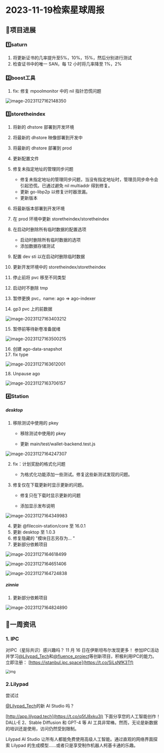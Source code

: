 # 2023-11-19检索星球周报


## 🚀项目进展

### 1️⃣saturn

1. 将更新证书的几率提升至5%，10%，15%，然后分别进行测试
1. 检查证书中的唯一 SAN，每 12 小时将几率降至 1%，2%

###  2️⃣boost工具

1. fix: 修复 mpoolmonitor 中的 nil 指针恐慌问题

![image-20231127162148350](img/11-19-1-2023.png)

###  3️⃣storetheindex

1. 将新的 dhstore 部署到开发环境
1. 将最新的 dhstore 映像部署到开发中
1. 将最新的 dhstore 部署到 prod
1. 更新配置文件
1. 修复未指定地址的管理同步问题
   * 修复未指定地址的管理同步问题，当没有指定地址时，管理员同步命令会引起恐慌。已通过避免 nil multiaddr 得到修复。

   - 更新 go-libp2p 以修复计时器泄漏。
   - 更新版本
1. 将最新版本部署到开发环境
1. 在 prod 环境中更新 storetheindex/storetheindex
1. 在启动时删除所有临时数据的配置选项
   * 启动时删除所有临时数据的选项
   * 添加数据存储测试
1. 配置 dev sti 以在启动时删除临时数据
1. 更新开发环境中的 storetheindex/storetheindex
1. 停止前将 pvc 移至不同类型
1. 启动时不删除 tmp
1. 暂停更换 pvc，name: ago => ago-indexer
1. gp3 pvc 上的前数据

![image-20231127163403212](img/11-19-2-2023.png)

15. 暂停前等待新卷准备就绪

![image-20231127163500215](img/11-19-3-2023.png)

16. 创建 ago-data-snapshot
17. fix type

![image-20231127163612001](img/11-19-4-2023.png)

18. Unpause ago

![image-20231127163706157](img/11-19-5-2023.png)



### 4️⃣Station

##### desktop

1. 移除测试中使用的 pkey
   * 移除测试中使用的 pkey

   * 更新 main/test/wallet-backend.test.js


![image-20231127164247307](img/11-19-6-2023.png)

2. fix：计划奖励的格式化问题
   + 为格式化功能添加一些测试。修复这些新测试发现的问题。

3. 修复仅在下载更新时显示更新的问题。

   * 修复只在下载时显示更新的问题


   * 添加显示发布说明

![image-20231127164349983](img/11-19-7-2023.png)

4. 更新 @filecoin-station/core 至 16.0.1
5. 更新 desktop 至 1.0.3
6. 修复隐藏的 "模块日志另存为... "
7. 更新部分依赖项目

![image-20231127164618499](img/11-19-8-2023.png)

![image-20231127164651406](img/11-19-9-2023.png)

![image-20231127164724838](img/11-19-10-2023.png)

##### zinnia

1. 更新部分依赖项目

![image-20231127164824890](img/11-19-11-2023.png)

##  📢一周资讯

### 1. IPC

对IPC（星际共识）感兴趣吗？ 11 月 16 日在伊斯坦布尔发现更多！ 参加IPC活动并学习[@Lilypad_Tech](https://twitter.com/Lilypad_Tech)和[@fluence_project](https://twitter.com/fluence_project)等创新项目，积极利用IPC的能力。立即注册： [https://istanbul.ipc.space](https://t.co/SiLsNfK3Tf)

<img src="img/11-19-12-2023.png" alt="img" style="zoom:80%;" />

### 2.Lilypad

尝试过

[@Lilypad_Tech](https://twitter.com/Lilypad_Tech)的新 AI Studio 吗？

 [http://app.lilypad.tech](https://t.co/q5fJ8xku3l) 下面分享您的人工智能创作！  DALL-E 2、Stable Diffusion 和 GPT-4 等 AI 工具非常棒。然而，无论是新数据的培训还是使用，访问仍然受到限制。 

Lilypad AI Studio 让所有人都能免费使用高级人工智能。通过直观的网络界面探索 Lilypad 的生成模型……或者只是享受制作机器人柯基卡通的乐趣。

<img src="img/11-19-13-2023.png" alt="" style="zoom:80%;" />
